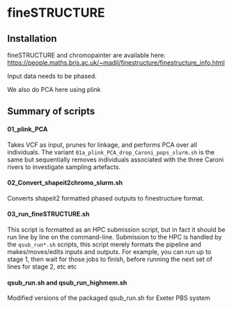 # fineSTRUCTURE

## Installation
fineSTRUCTURE and chromopainter are available here: https://people.maths.bris.ac.uk/~madjl/finestructure/finestructure_info.html

Input data needs to be phased.

We also do PCA here using plink

## Summary of scripts
#### 01_plink_PCA			
Takes VCF as input, prunes for linkage, and performs PCA over all individuals. The variant `01a_plink_PCA_drop_Caroni_pops_slurm.sh` is the same but sequentially removes individuals associated with the three Caroni rivers to investigate sampling artefacts.

#### 02_Convert_shapeit2chromo_slurm.sh	
Converts shapeit2 formatted phased outputs to finestructure format.

#### 03_run_fineSTRUCTURE.sh			
This script is formatted as an HPC submission script, but in fact it should be run line by line on the command-line. Submission to the HPC is handled by the `qsub_run*.sh` scripts, this script merely formats the pipeline and makes/moves/edits inputs and outputs. For example, you can run up to stage 1, then wait for those jobs to finish, before running the next set of lines for stage 2, etc etc

#### qsub_run.sh and qsub_run_highmem.sh
Modified versions of the packaged qsub_run.sh for Exeter PBS system
